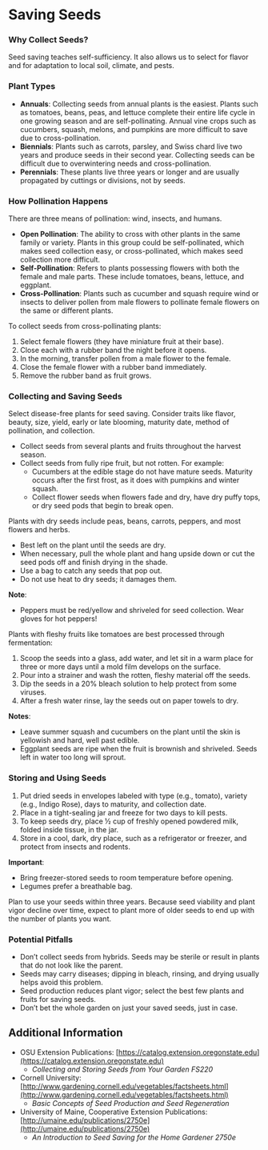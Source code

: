 # Saving Seeds

### Why Collect Seeds?
Seed saving teaches self-sufficiency. It also allows us to select for flavor and for adaptation to local soil, climate, and pests.

### Plant Types

- **Annuals**: Collecting seeds from annual plants is the easiest. Plants such as tomatoes, beans, peas, and lettuce complete their entire life cycle in one growing season and are self-pollinating. Annual vine crops such as cucumbers, squash, melons, and pumpkins are more difficult to save due to cross-pollination.
- **Biennials**: Plants such as carrots, parsley, and Swiss chard live two years and produce seeds in their second year. Collecting seeds can be difficult due to overwintering needs and cross-pollination.
- **Perennials**: These plants live three years or longer and are usually propagated by cuttings or divisions, not by seeds.

### How Pollination Happens

There are three means of pollination: wind, insects, and humans.

- **Open Pollination**: The ability to cross with other plants in the same family or variety. Plants in this group could be self-pollinated, which makes seed collection easy, or cross-pollinated, which makes seed collection more difficult.
- **Self-Pollination**: Refers to plants possessing flowers with both the female and male parts. These include tomatoes, beans, lettuce, and eggplant.
- **Cross-Pollination**: Plants such as cucumber and squash require wind or insects to deliver pollen from male flowers to pollinate female flowers on the same or different plants.


To collect seeds from cross-pollinating plants:

1. Select female flowers (they have miniature fruit at their base).
2. Close each with a rubber band the night before it opens.
3. In the morning, transfer pollen from a male flower to the female.
4. Close the female flower with a rubber band immediately.
5. Remove the rubber band as fruit grows.

### Collecting and Saving Seeds

Select disease-free plants for seed saving. Consider traits like flavor, beauty, size, yield, early or late blooming, maturity date, method of pollination, and collection.

- Collect seeds from several plants and fruits throughout the harvest season.
- Collect seeds from fully ripe fruit, but not rotten. For example:
  - Cucumbers at the edible stage do not have mature seeds. Maturity occurs after the first frost, as it does with pumpkins and winter squash.
  - Collect flower seeds when flowers fade and dry, have dry puffy tops, or dry seed pods that begin to break open.


Plants with dry seeds include peas, beans, carrots, peppers, and most flowers and herbs.

- Best left on the plant until the seeds are dry.
- When necessary, pull the whole plant and hang upside down or cut the seed pods off and finish drying in the shade.
- Use a bag to catch any seeds that pop out.
- Do not use heat to dry seeds; it damages them.

**Note**:  
- Peppers must be red/yellow and shriveled for seed collection. Wear gloves for hot peppers!


Plants with fleshy fruits like tomatoes are best processed through fermentation:

1. Scoop the seeds into a glass, add water, and let sit in a warm place for three or more days until a mold film develops on the surface.
2. Pour into a strainer and wash the rotten, fleshy material off the seeds.
3. Dip the seeds in a 20% bleach solution to help protect from some viruses.
4. After a fresh water rinse, lay the seeds out on paper towels to dry.

**Notes**:  
- Leave summer squash and cucumbers on the plant until the skin is yellowish and hard, well past edible.
- Eggplant seeds are ripe when the fruit is brownish and shriveled. Seeds left in water too long will sprout.

### Storing and Using Seeds

1. Put dried seeds in envelopes labeled with type (e.g., tomato), variety (e.g., Indigo Rose), days to maturity, and collection date.
2. Place in a tight-sealing jar and freeze for two days to kill pests.
3. To keep seeds dry, place ½ cup of freshly opened powdered milk, folded inside tissue, in the jar.
4. Store in a cool, dark, dry place, such as a refrigerator or freezer, and protect from insects and rodents.

**Important**:  
- Bring freezer-stored seeds to room temperature before opening.
- Legumes prefer a breathable bag.

Plan to use your seeds within three years. Because seed viability and plant vigor decline over time, expect to plant more of older seeds to end up with the number of plants you want.

### Potential Pitfalls

- Don’t collect seeds from hybrids. Seeds may be sterile or result in plants that do not look like the parent.
- Seeds may carry diseases; dipping in bleach, rinsing, and drying usually helps avoid this problem.
- Seed production reduces plant vigor; select the best few plants and fruits for saving seeds.
- Don’t bet the whole garden on just your saved seeds, just in case.

## Additional Information

- OSU Extension Publications: [https://catalog.extension.oregonstate.edu](https://catalog.extension.oregonstate.edu)  
  - *Collecting and Storing Seeds from Your Garden FS220*
- Cornell University: [http://www.gardening.cornell.edu/vegetables/factsheets.html](http://www.gardening.cornell.edu/vegetables/factsheets.html)  
  - *Basic Concepts of Seed Production and Seed Regeneration*
- University of Maine, Cooperative Extension Publications: [http://umaine.edu/publications/2750e](http://umaine.edu/publications/2750e)  
  - *An Introduction to Seed Saving for the Home Gardener 2750e*
